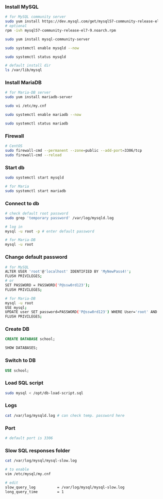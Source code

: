 ### Install MySQL

```bash
# for MySQL community server
sudo yum install https://dev.mysql.com/get/mysql57-community-release-el7-9.noarch.rpm
# optional
rpm -ivh mysql57-community-release-el7-9.noarch.rpm

sudo yum install mysql-community-server

sudo systemctl enable mysqld --now

sudo systemctl status mysqld

# default install dir
ls /var/lib/mysql
```

### Install MariaDB

```bash
# for Maria-DB server
sudo yum install mariadb-server

sudo vi /etc/my.cnf

sudo systemctl enable mariadb --now

sudo systemctl status mariadb


```

### Firewall

```bash
# CentOS
sudo firewall-cmd --permanent --zone=public --add-port=3306/tcp
sudo firewall-cmd --reload
```

### Start db

```bash
sudo systemctl start mysqld

# for Maria
sudo systemctl start mariadb
```

### Connect to db

```bash
# check default root password
sudo grep 'temporary password' /var/log/mysqld.log

# log in
mysql -u root -p # enter default password

# for Maria-DB
mysql -u root
```

### Change default password

```bash
# for MySQL
ALTER USER 'root'@'localhost' IDENTIFIED BY 'MyNewPass4!';
FLUSH PRIVILEGES;
# or
SET PASSWORD = PASSWORD('P@ssw0rd123');
FLUSH PRIVILEGES;

# for Maria-DB
mysql -u root
USE mysql;
UPDATE user SET password=PASSWORD('P@ssw0rd123') WHERE User='root' AND Host = 'localhost';
FLUSH PRIVILEGES;
```

### Create DB

```sql
CREATE DATABASE school;

SHOW DATABASES;
```

### Switch to DB

```sql
USE school;
```

### Load SQL script

```bash
sudo mysql < /opt/db-load-script.sql
```

### Logs

```bash
cat /var/log/mysqld.log # can check temp. password here
```

### Port

```bash
# default port is 3306
```

### Slow SQL responses folder

```bash
cat /var/log/mysql/mysql-slow.log

# to enable
vim /etc/mysql/my.cnf

# edit
slow_query_log          = /var/log/mysql/mysql-slow.log
long_query_time         = 1
```

